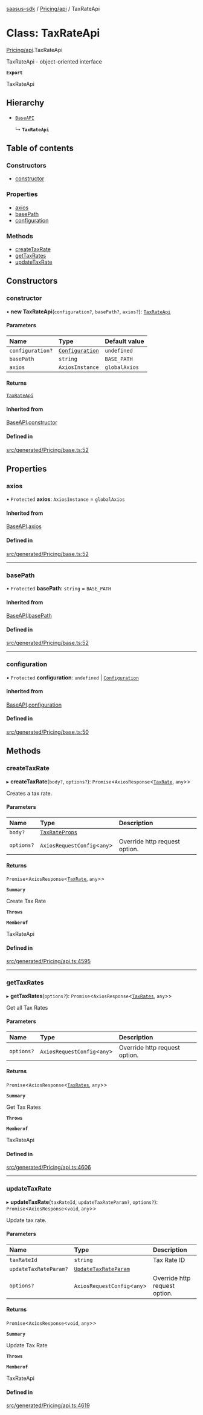 [saasus-sdk](../README.md) / [Pricing/api](../modules/Pricing_api.md) / TaxRateApi

# Class: TaxRateApi

[Pricing/api](../modules/Pricing_api.md).TaxRateApi

TaxRateApi - object-oriented interface

**`Export`**

TaxRateApi

## Hierarchy

- [`BaseAPI`](Pricing_base.BaseAPI.md)

  ↳ **`TaxRateApi`**

## Table of contents

### Constructors

- [constructor](Pricing_api.TaxRateApi.md#constructor)

### Properties

- [axios](Pricing_api.TaxRateApi.md#axios)
- [basePath](Pricing_api.TaxRateApi.md#basepath)
- [configuration](Pricing_api.TaxRateApi.md#configuration)

### Methods

- [createTaxRate](Pricing_api.TaxRateApi.md#createtaxrate)
- [getTaxRates](Pricing_api.TaxRateApi.md#gettaxrates)
- [updateTaxRate](Pricing_api.TaxRateApi.md#updatetaxrate)

## Constructors

### constructor

• **new TaxRateApi**(`configuration?`, `basePath?`, `axios?`): [`TaxRateApi`](Pricing_api.TaxRateApi.md)

#### Parameters

| Name | Type | Default value |
| :------ | :------ | :------ |
| `configuration?` | [`Configuration`](Pricing_configuration.Configuration.md) | `undefined` |
| `basePath` | `string` | `BASE_PATH` |
| `axios` | `AxiosInstance` | `globalAxios` |

#### Returns

[`TaxRateApi`](Pricing_api.TaxRateApi.md)

#### Inherited from

[BaseAPI](Pricing_base.BaseAPI.md).[constructor](Pricing_base.BaseAPI.md#constructor)

#### Defined in

[src/generated/Pricing/base.ts:52](https://github.com/saasus-platform/saasus-sdk-javascript/blob/2c78b0a/src/generated/Pricing/base.ts#L52)

## Properties

### axios

• `Protected` **axios**: `AxiosInstance` = `globalAxios`

#### Inherited from

[BaseAPI](Pricing_base.BaseAPI.md).[axios](Pricing_base.BaseAPI.md#axios)

#### Defined in

[src/generated/Pricing/base.ts:52](https://github.com/saasus-platform/saasus-sdk-javascript/blob/2c78b0a/src/generated/Pricing/base.ts#L52)

___

### basePath

• `Protected` **basePath**: `string` = `BASE_PATH`

#### Inherited from

[BaseAPI](Pricing_base.BaseAPI.md).[basePath](Pricing_base.BaseAPI.md#basepath)

#### Defined in

[src/generated/Pricing/base.ts:52](https://github.com/saasus-platform/saasus-sdk-javascript/blob/2c78b0a/src/generated/Pricing/base.ts#L52)

___

### configuration

• `Protected` **configuration**: `undefined` \| [`Configuration`](Pricing_configuration.Configuration.md)

#### Inherited from

[BaseAPI](Pricing_base.BaseAPI.md).[configuration](Pricing_base.BaseAPI.md#configuration)

#### Defined in

[src/generated/Pricing/base.ts:50](https://github.com/saasus-platform/saasus-sdk-javascript/blob/2c78b0a/src/generated/Pricing/base.ts#L50)

## Methods

### createTaxRate

▸ **createTaxRate**(`body?`, `options?`): `Promise`\<`AxiosResponse`\<[`TaxRate`](../interfaces/Pricing_api.TaxRate.md), `any`\>\>

Creates a tax rate.

#### Parameters

| Name | Type | Description |
| :------ | :------ | :------ |
| `body?` | [`TaxRateProps`](../interfaces/Pricing_api.TaxRateProps.md) |  |
| `options?` | `AxiosRequestConfig`\<`any`\> | Override http request option. |

#### Returns

`Promise`\<`AxiosResponse`\<[`TaxRate`](../interfaces/Pricing_api.TaxRate.md), `any`\>\>

**`Summary`**

Create Tax Rate

**`Throws`**

**`Memberof`**

TaxRateApi

#### Defined in

[src/generated/Pricing/api.ts:4595](https://github.com/saasus-platform/saasus-sdk-javascript/blob/2c78b0a/src/generated/Pricing/api.ts#L4595)

___

### getTaxRates

▸ **getTaxRates**(`options?`): `Promise`\<`AxiosResponse`\<[`TaxRates`](../interfaces/Pricing_api.TaxRates.md), `any`\>\>

Get all Tax Rates

#### Parameters

| Name | Type | Description |
| :------ | :------ | :------ |
| `options?` | `AxiosRequestConfig`\<`any`\> | Override http request option. |

#### Returns

`Promise`\<`AxiosResponse`\<[`TaxRates`](../interfaces/Pricing_api.TaxRates.md), `any`\>\>

**`Summary`**

Get Tax Rates

**`Throws`**

**`Memberof`**

TaxRateApi

#### Defined in

[src/generated/Pricing/api.ts:4606](https://github.com/saasus-platform/saasus-sdk-javascript/blob/2c78b0a/src/generated/Pricing/api.ts#L4606)

___

### updateTaxRate

▸ **updateTaxRate**(`taxRateId`, `updateTaxRateParam?`, `options?`): `Promise`\<`AxiosResponse`\<`void`, `any`\>\>

Update tax rate.

#### Parameters

| Name | Type | Description |
| :------ | :------ | :------ |
| `taxRateId` | `string` | Tax Rate ID |
| `updateTaxRateParam?` | [`UpdateTaxRateParam`](../interfaces/Pricing_api.UpdateTaxRateParam.md) |  |
| `options?` | `AxiosRequestConfig`\<`any`\> | Override http request option. |

#### Returns

`Promise`\<`AxiosResponse`\<`void`, `any`\>\>

**`Summary`**

Update Tax Rate

**`Throws`**

**`Memberof`**

TaxRateApi

#### Defined in

[src/generated/Pricing/api.ts:4619](https://github.com/saasus-platform/saasus-sdk-javascript/blob/2c78b0a/src/generated/Pricing/api.ts#L4619)
